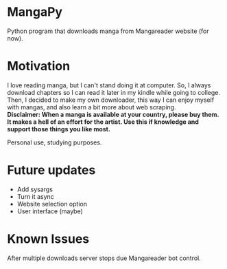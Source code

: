 # MangaPy
Python program that downloads manga from Mangareader website (for now).

# Motivation
I love reading manga, but I can't stand doing it at computer. So, I always download chapters so I can read it later in my kindle while going to college. Then, I decided to make my own downloader, this way I can enjoy myself with mangas, and also learn a bit more about web scraping.  
<b>Disclaimer: When a manga is available at your country, please buy them. It makes a hell of an effort for the artist. Use this if knowledge and support those things you like most.</b>

Personal use, studying purposes.

# Future updates
- Add sysargs
- Turn it async
-	Website selection option
-	User interface (maybe)

# Known Issues
After multiple downloads server stops due Mangareader bot control. 
